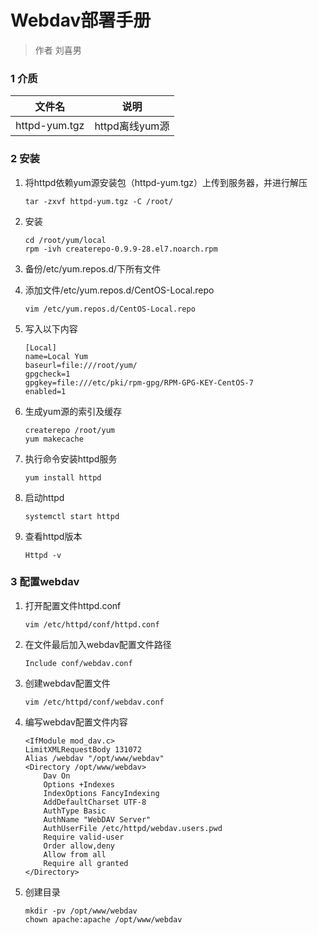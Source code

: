 # Webdav部署手册

> 作者 刘喜男

### 1 介质

| 文件名        | 说明           |
| ------------- | -------------- |
| httpd-yum.tgz | httpd离线yum源 |

### 2 安装

1. 将httpd依赖yum源安装包（httpd-yum.tgz）上传到服务器，并进行解压

   ```shell
   tar -zxvf httpd-yum.tgz -C /root/
   ```

2. 安装

   ```shell
   cd /root/yum/local
   rpm -ivh createrepo-0.9.9-28.el7.noarch.rpm
   ```

3. 备份/etc/yum.repos.d/下所有文件

4. 添加文件/etc/yum.repos.d/CentOS-Local.repo

   ```shell
   vim /etc/yum.repos.d/CentOS-Local.repo
   ```

5. 写入以下内容

   ```shell
   [Local]
   name=Local Yum
   baseurl=file:///root/yum/
   gpgcheck=1
   gpgkey=file:///etc/pki/rpm-gpg/RPM-GPG-KEY-CentOS-7
   enabled=1
   ```

6. 生成yum源的索引及缓存

   ```shell
   createrepo /root/yum
   yum makecache
   ```

7. 执行命令安装httpd服务

   ```shell
   yum install httpd
   ```

8. 启动httpd

   ```shell
   systemctl start httpd
   ```

9. 查看httpd版本

   ```shell
   Httpd -v
   ```



### 3 配置webdav

1. 打开配置文件httpd.conf

   ```shell
   vim /etc/httpd/conf/httpd.conf
   ```

2. 在文件最后加入webdav配置文件路径

   ```shell
   Include conf/webdav.conf
   ```

3. 创建webdav配置文件

   ```shell
   vim /etc/httpd/conf/webdav.conf
   ```

4. 编写webdav配置文件内容

   ```shell
   <IfModule mod_dav.c>
   LimitXMLRequestBody 131072
   Alias /webdav "/opt/www/webdav"
   <Directory /opt/www/webdav>
       Dav On
       Options +Indexes
       IndexOptions FancyIndexing
       AddDefaultCharset UTF-8
       AuthType Basic
       AuthName "WebDAV Server"
       AuthUserFile /etc/httpd/webdav.users.pwd
       Require valid-user
       Order allow,deny
       Allow from all
       Require all granted
   </Directory>
   ```

5. 创建目录

   ```shell
   mkdir -pv /opt/www/webdav
   chown apache:apache /opt/www/webdav
   ```


